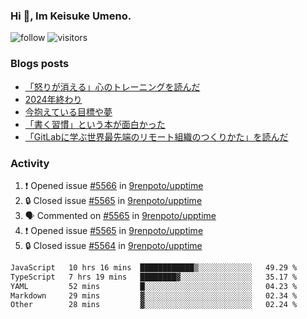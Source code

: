 ### Hi 👋, Im Keisuke Umeno.

<!--
**9renpoto/9renpoto** is a ✨ _special_ ✨ repository because its `README.md` (this file) appears on your GitHub profile.

Here are some ideas to get you started:

- 🔭 I’m currently working on ...
- 🌱 I’m currently learning ...
- 👯 I’m looking to collaborate on ...
- 🤔 I’m looking for help with ...
- 💬 Ask me about ...
- 📫 How to reach me: ...
- 😄 Pronouns: ...
- ⚡ Fun fact: ...
-->

![follow](https://img.shields.io/github/followers/9renpoto?label=Follow&style=social)
![visitors](https://komarev.com/ghpvc/?username=9renpoto&label=Profile%20views&color=0e75b6&style=flat)

### Blogs posts

<!-- BLOG-POST-LIST:START -->
- [「怒りが消える」心のトレーニングを読んだ](https://9renpoto.win/entry/2025/02/01/anger-management)
- [2024年終わり](https://9renpoto.win/entry/2024/12/31/2024-end)
- [今抱えている目標や夢](https://9renpoto.win/entry/2024/12/02/objective)
- [「書く習慣」という本が面白かった](https://9renpoto.win/entry/2024/11/11/leave_a_feeling_sad)
- [「GitLabに学ぶ世界最先端のリモート組織のつくりかた」を読んだ](https://9renpoto.win/entry/2024/09/10/remote_organization)
<!-- BLOG-POST-LIST:END -->

### Activity

<!--START_SECTION:activity-->
1. ❗ Opened issue [#5566](https://github.com/9renpoto/upptime/issues/5566) in [9renpoto/upptime](https://github.com/9renpoto/upptime)
2. 🔒 Closed issue [#5565](https://github.com/9renpoto/upptime/issues/5565) in [9renpoto/upptime](https://github.com/9renpoto/upptime)
3. 🗣 Commented on [#5565](https://github.com/9renpoto/upptime/issues/5565#issuecomment-2676424810) in [9renpoto/upptime](https://github.com/9renpoto/upptime)
4. ❗ Opened issue [#5565](https://github.com/9renpoto/upptime/issues/5565) in [9renpoto/upptime](https://github.com/9renpoto/upptime)
5. 🔒 Closed issue [#5564](https://github.com/9renpoto/upptime/issues/5564) in [9renpoto/upptime](https://github.com/9renpoto/upptime)
<!--END_SECTION:activity-->

<!--START_SECTION:waka-->

```txt
JavaScript   10 hrs 16 mins  ████████████▒░░░░░░░░░░░░   49.29 %
TypeScript   7 hrs 19 mins   ████████▓░░░░░░░░░░░░░░░░   35.17 %
YAML         52 mins         █░░░░░░░░░░░░░░░░░░░░░░░░   04.23 %
Markdown     29 mins         ▓░░░░░░░░░░░░░░░░░░░░░░░░   02.34 %
Other        28 mins         ▓░░░░░░░░░░░░░░░░░░░░░░░░   02.24 %
```

<!--END_SECTION:waka-->

